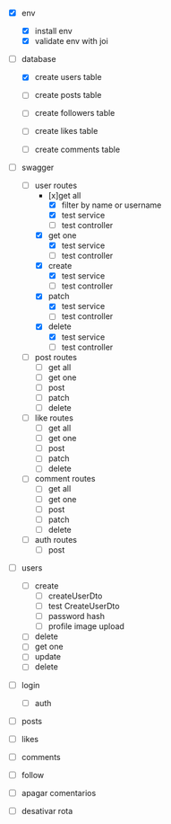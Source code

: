 - [x] env
  - [x] install env
  - [x] validate env with joi
  
- [ ] database
  - [x] create users table
  - [ ] create posts table
  - [ ] create followers table
  - [ ] create likes table
  - [ ] create comments table
  

- [ ] swagger
  - [ ] user routes
    - [x]get all
      - [x] filter by name or username
      - [x] test service
      - [ ] test controller
    - [x] get one
      - [x] test service
      - [ ] test controller
    - [x] create 
      - [x] test service
      - [ ] test controller
    - [x] patch
      - [x] test service
      - [ ] test controller
    - [x] delete
      - [x] test service
      - [ ] test controller 
  - [ ] post routes
    - [ ] get all
    - [ ] get one
    - [ ] post 
    - [ ] patch
    - [ ] delete
  - [ ] like routes
    - [ ] get all
    - [ ] get one
    - [ ] post 
    - [ ] patch
    - [ ] delete
  - [ ] comment routes
    - [ ] get all
    - [ ] get one
    - [ ] post 
    - [ ] patch
    - [ ] delete
  - [ ] auth routes
    - [ ] post 
    
- [ ] users
  - [ ] create
    - [ ] createUserDto
    - [ ] test CreateUserDto
    - [ ] password hash
    - [ ] profile image upload
  - [ ] delete
  - [ ] get one
  - [ ] update
  - [ ] delete

- [ ] login
  - [ ] auth

- [ ] posts

- [ ] likes

- [ ] comments

- [ ] follow

- [ ] apagar comentarios
- [ ] desativar rota